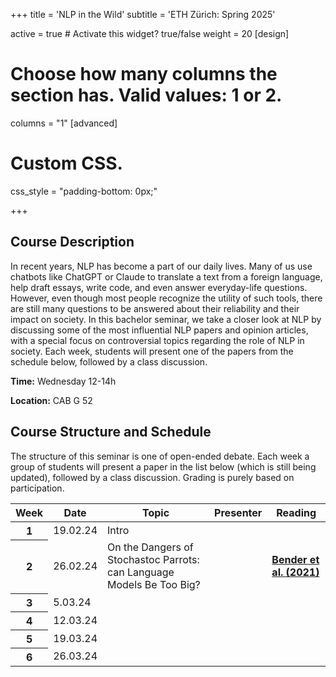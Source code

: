 +++
title = 'NLP in the Wild'
subtitle = 'ETH Zürich: Spring 2025'


active = true  # Activate this widget? true/false
weight = 20
[design]
  # Choose how many columns the section has. Valid values: 1 or 2.
  columns = "1"
[advanced]
 # Custom CSS. 
 css_style = "padding-bottom: 0px;"

+++
## Course Description
In recent years, NLP has become a part of our daily lives. Many of us use chatbots like ChatGPT or Claude to translate a text from a foreign language, help draft essays, write code, and even answer everyday-life questions. However, even though most people recognize the utility of such tools, there are still many questions to be answered about their reliability and their impact on society. In this bachelor seminar, we take a closer look at NLP by discussing some of the most influential NLP papers and opinion articles, with a special focus on controversial topics regarding the role of NLP in society. Each week, students will present one of the papers from the schedule below, followed by a class discussion.

**Time:** Wednesday 12-14h

**Location:** CAB G 52


## Course Structure and Schedule

The structure of this seminar is one of open-ended debate. Each week a group of students will present a paper in the list below (which is still being updated), followed by a class discussion. Grading is purely based on participation. 

<table class="table">
  <head>
    <base target="_blank">
  </head>
  <thead>
    <tr>
      <th scope="col" style='white-space:nowrap'>Week</th>
      <th scope="col" style='white-space:nowrap'>Date</th>
      <th scope="col" style='white-space:nowrap'>Topic</th>
      <th scope="col" style='white-space:nowrap'>Presenter</th>
      <th scope="col" style='white-space:nowrap'>Reading</th>
    </tr>
  </thead>
  <tbody>
    <tr>
      <th scope="row">1</th>
      <td>19.02.24</td>
      <td> Intro </td>
      <td>
      </td>
      <td>
      </td>
    </tr>  
    <tr>
      <th scope="row">2</th>
      <td>26.02.24</td>
      <td> On the Dangers of Stochastoc Parrots: can Language Models Be Too Big? </td>
      <td>
      </td>
      <td>
      <a href=https://dl.acm.org/doi/10.1145/3442188.3445922 target="_blank"><b> Bender et al. (2021)</b></a>
      </td>
    </tr>  
     <tr>
      <th scope="row">3</th>
      <td>5.03.24</td>
      <td> </td>
      <td>
      </td>
      <td>
      </td>
    </tr>  
    <tr>
      <th scope="row">4</th>
      <td>12.03.24</td>
      <td>  </td>
      <td>
      </td>
      <td>
      </td>
    </tr>  
        <tr>
      <th scope="row">5</th>
      <td>19.03.24</td>
      <td>  </td>
      <td>
      </td>
      <td>
      </td>
    </tr>  
     <tr>
      <th scope="row">6</th>
      <td>26.03.24</td>
      <td>  </td>
      <td>
      </td>
      <td>
      </td>
    </tr>    
  </tbody>
</table>
